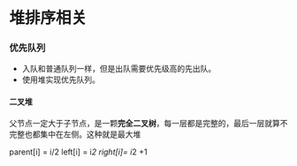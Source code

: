 # 堆排序相关

### 优先队列
- 入队和普通队列一样，但是出队需要优先级高的先出队。  
- 使用堆实现优先队列。

#### 二叉堆
父节点一定大于子节点，是一颗**完全二叉树**，每一层都是完整的，最后一层就算不完整也都集中在左侧。这种就是最大堆

parent[i] = i/2
left[i] = i*2
right[i]= i*2 +1